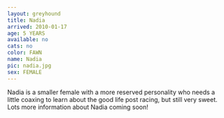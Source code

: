 ```yaml
---
layout: greyhound
title: Nadia
arrived: 2010-01-17
age: 5 YEARS
available: no
cats: no
color: FAWN
name: Nadia
pic: nadia.jpg
sex: FEMALE
---
```


Nadia is a smaller female with a more reserved personality who needs a little coaxing to learn about the good life post
racing, but still very sweet. Lots more information about Nadia coming soon!
